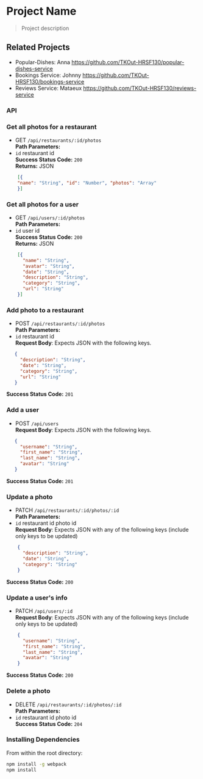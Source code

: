 # Project Name

> Project description

## Related Projects

  - Popular-Dishes: Anna https://github.com/TKOut-HRSF130/popular-dishes-service
  - Bookings Service: Johnny https://github.com/TKOut-HRSF130/bookings-service
  - Reviews Service: Mataeux https://github.com/TKOut-HRSF130/reviews-service


### API
### Get all photos for a restaurant
 * GET `/api/restaurants/:id/photos`\
**Path Parameters:**
  * `id` restaurant id\
**Success Status Code:** `200`\
**Returns:** JSON

```json
    [{
    "name": "String", "id": "Number", "photos": "Array"
    }]
```

### Get all photos for a user
 * GET `/api/users/:id/photos`\
**Path Parameters:**
  * `id` user id\
**Success Status Code:** `200`\
**Returns:** JSON
```json
    [{
      "name": "String",
      "avatar": "String",
      "date": "String",
      "description": "String",
      "category": "String",
      "url": "String"
    }]
```

### Add photo to a restaurant
 * POST `/api/restaurants/:id/photos`\
**Path Parameters:**
  * `id` restaurant id\
 **Request Body**: Expects JSON with the following keys.
 ```json
    {
      "description": "String",
      "date": "String",
      "category": "String",
      "url": "String"
    }
```
**Success Status Code:** `201`

### Add a user
 * POST `/api/users`\
 **Request Body**: Expects JSON with the following keys.
 ```json
    {
      "username": "String",
      "first_name": "String",
      "last_name": "String",
      "avatar": "String"
    }
```
**Success Status Code:** `201`

### Update a photo
 * PATCH `/api/restaurants/:id/photos/:id`\
**Path Parameters:**
  * `id` restaurant id photo id \
  **Request Body**: Expects JSON with any of the following keys (include only keys to be updated)

```json
    {
      "description": "String",
      "date": "String",
      "category": "String"
    }
```
**Success Status Code:** `200`

### Update a user's info
 * PATCH `/api/users/:id`\
 **Request Body**: Expects JSON with any of the following keys (include only keys to be updated)

```json
    {
      "username": "String",
      "first_name": "String",
      "last_name": "String",
      "avatar": "String"
    }
```
**Success Status Code:** `200`

### Delete a photo
 * DELETE `/api/restaurants/:id/photos/:id`\
**Path Parameters:**
  * `id` restaurant id photo id\
**Success Status Code:** `204`



### Installing Dependencies

From within the root directory:

```sh
npm install -g webpack
npm install
```

